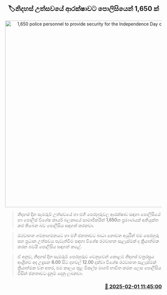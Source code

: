 <p align='center'><b><h2 align='center' title='1,650 police personnel to provide security for the Independence Day celebrations'>🏷නිදහස් උත්සවයේ ආරක්ෂාවට පොලිසියෙන්  1,650 ක්</h2></b></p>
<p align='center'><img src='https://helakuru.sgp1.cdn.digitaloceanspaces.com/esana/images/lib/srilanka-flag-down-archived.jpg' width='600' alt='1,650 police personnel to provide security for the Independence Day celebrations'></p>

> නිදහස් දින සැමරුම් උත්සවයේ හා එහි පෙරහුරුවල ආරක්ෂාව සඳහා පොලිසියේ හා පොලිස් විශේෂ කාර්ය බලකායේ සාමාජිකයින් 1,650ක ප්‍රමාණයක් අනියුක්ත කර තිබෙන බව පොලීසිය සඳහන් කරනවා.

> රථවාහන ගමනාගමනයට හා මගී ජනතාවට බාධා නොවන අයුරින් එම පෙරහුරු සහ ප්‍රධාන උත්සවය පැවැත්වීම සඳහා විශේෂ රථවාහන සැලැස්මක් ද ක්‍රියාත්මක කරන බවයි පොලිසිය සඳහන් කළේ.

> ඒ අනුව, නිදහස් දින සැමරුම් පෙරහුරුව වෙනුවෙන් කොළඹ නිදහස් චත්‍රරස්‍රය ආශ්‍රිතව අද උදෑසන 6.00 සිට දහවල් 12.00 දක්වා විශේෂ රථවාහන සැලැස්මක් ක්‍රියාත්මක වන අතර, එම කාලය තුළ විකල්ප මාර්ග භාවිත කරන ලෙස පොලීසිය විසින් ජනතාවට දැනුම් දෙනු ලබනවා.



<h3 align='right'><a href='https://www.helakuru.lk/esana/p/107090/'>📅 2025-02-01 11:45:00</a></h3>
